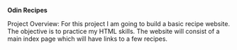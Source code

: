 <strong>Odin Recipes</strong>

Project Overview:
For this project I am going to build a basic recipe website.
The objective is to practice my HTML skills.
The website will consist of a main index page which will have links to a few recipes.